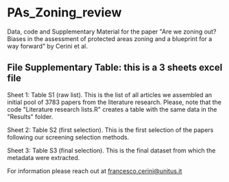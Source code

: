 # PAs_Zoning_review
Data, code and Supplementary Material for the paper "Are we zoning out? Biases in the assessment of protected areas zoning and a blueprint for a way forward" by Cerini et al.


## File Supplementary Table: this is a 3 sheets excel file

Sheet 1: Table S1 (raw list). This is the list of all articles we assembled an initial pool of 3783 papers from the literature research.
Please, note that the code "Literature research lists.R" creates a table with the same data in the "Results" folder.

Sheet 2: Table S2 (first selection). This is the first selection of the papers following our screening selection methods.

Sheet 3: Table S3 (final selection). This is the final dataset from which the metadata were extracted. 


For information please reach out at francesco.cerini@unitus.it
